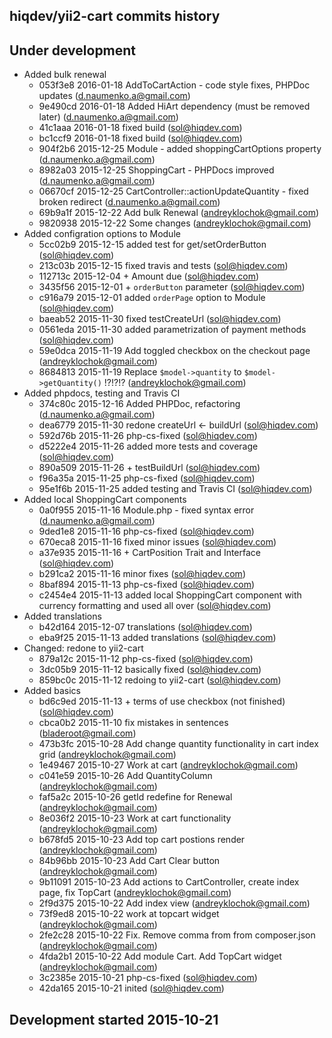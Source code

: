 hiqdev/yii2-cart commits history
--------------------------------

## Under development

- Added bulk renewal
    - 053f3e8 2016-01-18 AddToCartAction - code style fixes, PHPDoc updates (d.naumenko.a@gmail.com)
    - 9e490cd 2016-01-18 Added HiArt dependency (must be removed later) (d.naumenko.a@gmail.com)
    - 41c1aaa 2016-01-18 fixed build (sol@hiqdev.com)
    - bc1ccf9 2016-01-18 fixed build (sol@hiqdev.com)
    - 904f2b6 2015-12-25 Module - added shoppingCartOptions property (d.naumenko.a@gmail.com)
    - 8982a03 2015-12-25 ShoppingCart - PHPDocs improved (d.naumenko.a@gmail.com)
    - 06670cf 2015-12-25 CartController::actionUpdateQuantity - fixed broken redirect (d.naumenko.a@gmail.com)
    - 69b9a1f 2015-12-22 Add bulk Renewal (andreyklochok@gmail.com)
    - 9820938 2015-12-22 Some changes (andreyklochok@gmail.com)
- Added configration options to Module
    - 5cc02b9 2015-12-15 added test for get/setOrderButton (sol@hiqdev.com)
    - 213c03b 2015-12-15 fixed travis and tests (sol@hiqdev.com)
    - 112713c 2015-12-04 + Amount due (sol@hiqdev.com)
    - 3435f56 2015-12-01 + `orderButton` parameter (sol@hiqdev.com)
    - c916a79 2015-12-01 added `orderPage` option to Module (sol@hiqdev.com)
    - baeab52 2015-11-30 fixed testCreateUrl (sol@hiqdev.com)
    - 0561eda 2015-11-30 added parametrization of payment methods (sol@hiqdev.com)
    - 59e0dca 2015-11-19 Add toggled checkbox on the checkout page (andreyklochok@gmail.com)
    - 8684813 2015-11-19 Replace `$model->quantity` to `$model->getQuantity()` !?!?!? (andreyklochok@gmail.com)
- Added phpdocs, testing and Travis CI
    - 374c80c 2015-12-16 Added PHPDoc, refactoring (d.naumenko.a@gmail.com)
    - dea6779 2015-11-30 redone createUrl <- buildUrl (sol@hiqdev.com)
    - 592d76b 2015-11-26 php-cs-fixed (sol@hiqdev.com)
    - d5222e4 2015-11-26 added more tests and coverage (sol@hiqdev.com)
    - 890a509 2015-11-26 + testBuildUrl (sol@hiqdev.com)
    - f96a35a 2015-11-25 php-cs-fixed (sol@hiqdev.com)
    - 95e1f6b 2015-11-25 added testing and Travis CI (sol@hiqdev.com)
- Added local ShoppingCart components
    - 0a0f955 2015-11-16 Module.php - fixed syntax error (d.naumenko.a@gmail.com)
    - 9ded1e8 2015-11-16 php-cs-fixed (sol@hiqdev.com)
    - 670eca8 2015-11-16 fixed minor issues (sol@hiqdev.com)
    - a37e935 2015-11-16 + CartPosition Trait and Interface (sol@hiqdev.com)
    - b291ca2 2015-11-16 minor fixes (sol@hiqdev.com)
    - 8baf894 2015-11-13 php-cs-fixed (sol@hiqdev.com)
    - c2454e4 2015-11-13 added local ShoppingCart component with currency formatting and used all over (sol@hiqdev.com)
- Added translations
    - b42d164 2015-12-07 translations (sol@hiqdev.com)
    - eba9f25 2015-11-13 added translations (sol@hiqdev.com)
- Changed: redone to yii2-cart
    - 879a12c 2015-11-12 php-cs-fixed (sol@hiqdev.com)
    - 3dc05b9 2015-11-12 basically fixed (sol@hiqdev.com)
    - 859bc0c 2015-11-12 redoing to yii2-cart (sol@hiqdev.com)
- Added basics
    - bd6c9ed 2015-11-13 + terms of use checkbox (not finished) (sol@hiqdev.com)
    - cbca0b2 2015-11-10 fix mistakes in sentences (bladeroot@gmail.com)
    - 473b3fc 2015-10-28 Add change quantity functionality in cart index grid (andreyklochok@gmail.com)
    - 1e49467 2015-10-27 Work at cart (andreyklochok@gmail.com)
    - c041e59 2015-10-26 Add QuantityColumn (andreyklochok@gmail.com)
    - faf5a2c 2015-10-26 getId redefine for Renewal (andreyklochok@gmail.com)
    - 8e036f2 2015-10-23 Work at cart functionality (andreyklochok@gmail.com)
    - b678fd5 2015-10-23 Add top cart postions render (andreyklochok@gmail.com)
    - 84b96bb 2015-10-23 Add Cart Clear button (andreyklochok@gmail.com)
    - 9b11091 2015-10-23 Add actions to CartController, create index page, fix TopCart (andreyklochok@gmail.com)
    - 2f9d375 2015-10-22 Add index view (andreyklochok@gmail.com)
    - 73f9ed8 2015-10-22 work at topcart widget (andreyklochok@gmail.com)
    - 2fe2c28 2015-10-22 Fix. Remove comma from from composer.json (andreyklochok@gmail.com)
    - 4fda2b1 2015-10-22 Add module Cart. Add TopCart widget (andreyklochok@gmail.com)
    - 3c2385e 2015-10-21 php-cs-fixed (sol@hiqdev.com)
    - 42da165 2015-10-21 inited (sol@hiqdev.com)

## Development started 2015-10-21

